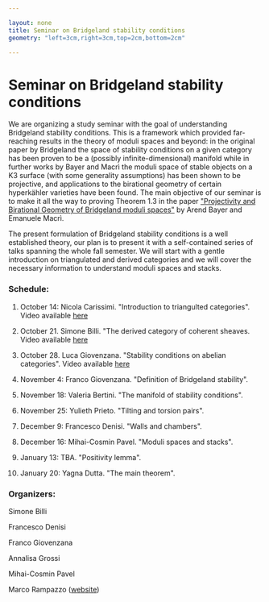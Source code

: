 ```yaml
---

layout: none
title: Seminar on Bridgeland stability conditions
geometry: "left=3cm,right=3cm,top=2cm,bottom=2cm"

---
```


# Seminar on Bridgeland stability conditions

We are organizing a study seminar with the goal of understanding Bridgeland stability conditions. This is a framework which provided far-reaching results in the theory of moduli spaces and beyond: in the original paper by Bridgeland the space of stability conditions on a given category has been proven to be a (possibly infinite-dimensional) manifold while in further works by Bayer and Macrì the moduli space of stable objects on a K3 surface (with some generality assumptions) has been shown to be projective, and applications to the birational geometry of certain hyperkähler varieties have been found. The main objective of our seminar is to make it all the way to proving Theorem 1.3 in the paper ["Projectivity and Birational Geometry of Bridgeland moduli spaces"](https://arxiv.org/abs/1203.4613) by Arend Bayer and Emanuele Macrì.

The present formulation of Bridgeland stability conditions is a well established theory, our plan is to present it with a self-contained series of talks spanning the whole fall semester. We will start with a gentle introduction on triangulated and derived categories and we will cover the necessary information to understand moduli spaces and stacks.


### Schedule:

1. October 14: Nicola Carissimi. "Introduction to triangulted categories". Video available [here]()

2. October 21. Simone Billi. "The derived category of coherent sheaves. Video available [here]()

3. October 28. Luca Giovenzana. "Stability conditions on abelian categories". Video available [here]()

4. November 4: Franco Giovenzana. "Definition of Bridgeland stability". 

5. November 18: Valeria Bertini. "The manifold of stability conditions". 

6. November 25: Yulieth Prieto. "Tilting and torsion pairs".

7. December 9: Francesco Denisi. "Walls and chambers".

8. December 16: Mihai-Cosmin Pavel. "Moduli spaces and stacks".

9. January 13: TBA. "Positivity lemma".

10. January 20: Yagna Dutta. "The main theorem".


### Organizers:

Simone Billi

Francesco Denisi

Franco Giovenzana

Annalisa Grossi

Mihai-Cosmin Pavel

Marco Rampazzo ([website](https://marcorampazzo.github.io))
